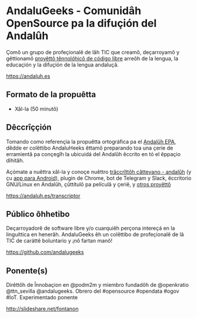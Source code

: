 # AndaluGeeks - Comunidâh OpenSource pa la difuçión del Andalûh

Çomô un grupo de profeçionalê de lâh TIC que creamô, deçarroyamô y gêttionamô [proyêttô tênnolóhicô de código libre](https://github.com/andalugeeks) arreôh de la lengua, la educaçión y la difuçión de la lengua andaluçâ.

https://andaluh.es

## Formato de la propuêtta

* Xâl-la (50 minutô)

## Dêccrîççión

Tomando como referençia la propuêtta ortográfica pa el [Andalûh EPA](https://andaluh.es/epa), dêdde er colêttibo AndaluHeeks êttamô preparando toa una çerie de erramientâ pa conçegîh la ubicuidá del Andalûh êccrito en tó el êppaçio dihitâh.

Açómate a nuêttra xâl-la y conoçe nuêttro [trâccrîttôh câtteyano - andalûh](https://andaluh.es/transcriptor) (y çu [app para Android](https://play.google.com/store/apps/details?id=es.andaluh.transcriptor)), plugin de Chrome, bot de Telegram y Slack, êccritorio GNU/Linux en Andalûh, çûttítulô pa películâ y çeriê, y [otros proyêttô](https://andaluh.es/proyetto/)

https://andaluh.es/transcriptor

## Público ôhhetibo

Deçarroyadorê de software libre y/o cuarquiêh perçona intereçá en la linguíttica en henerâh. AndaluGeeks êh un colêttibo de profeçionalê de lâ TIC de caráttê boluntario y ¡nô fartan manô!

https://github.com/andalugeeks

## Ponente(s)

Dirêttôh de Înnobaçion en @podm2m y miembro fundadôh de @openkratio @ttn_sevilla @andalugeeks. Obrero del #opensource #opendata #ogov #IoT. Experimentado ponente

http://slideshare.net/fontanon